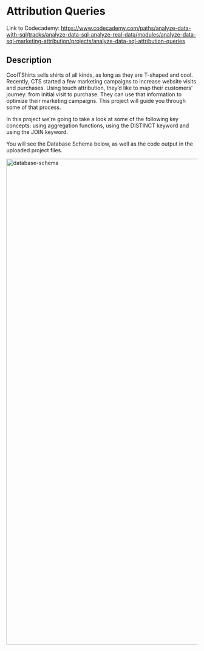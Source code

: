 # Attribution Queries

Link to Codecademy: https://www.codecademy.com/paths/analyze-data-with-sql/tracks/analyze-data-sql-analyze-real-data/modules/analyze-data-sql-marketing-attribution/projects/analyze-data-sql-attribution-queries

## Description

CoolTShirts sells shirts of all kinds, as long as they are T-shaped and cool. Recently, CTS started a few marketing campaigns to increase website visits and purchases. Using touch attribution, they’d like to map their customers’ journey: from initial visit to purchase. They can use that information to optimize their marketing campaigns. This project will guide you through some of that process.

In this project we're going to take a look at some of the following key concepts: using aggregation functions, using the DISTINCT keyword and using the JOIN keyword.

You will see the Database Schema below, as well as the code output in the uploaded project files. 

<img width="1277" alt="database-schema" src="https://github.com/user-attachments/assets/ef5a0cbd-6aa1-45a9-970d-3843c5754ff0" />
